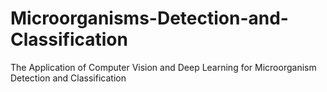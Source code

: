 # Microorganisms-Detection-and-Classification
The Application of Computer Vision and Deep Learning for Microorganism Detection  and Classification
